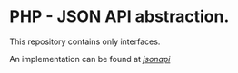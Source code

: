 # PHP - JSON API abstraction.

This repository contains only interfaces.

An implementation can be found at _[jsonapi](https://github.com/reglue4php/jsonapi)_
